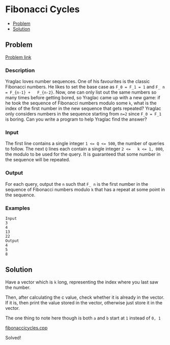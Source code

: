 # Fibonacci Cycles
- [Problem](#problem)
- [Solution](#fibonaccicycles.cpp)

## Problem
[Problem link](https://open.kattis.com/problems/fibonaccicycles)

### Description

Yraglac loves number sequences. One of his favourites is the   classic Fibonacci numbers. He likes to set the base case as   `F_0 = F_1 = 1` and   `F_ n = F_{n-1} +   F_{n-2}`.
Now, one can only list out the same numbers so many times   before getting bored, so Yraglac came up with a new game: if he   took the sequence of Fibonacci numbers modulo some `k`, what is the index of the first   number in the new sequence that gets repeated? Yraglac only   considers numbers in the sequence starting from `n=2` since `F_0 = F_1` is boring.
Can you write a program to help Yraglac find the answer?

### Input
The first line contains a single integer `1 <= Q <= 500`, the number of   queries to follow.
The next `Q` lines each   contain a single integer `2 <=   k <= 1, 000`, the modulo to be used for the query. It   is guaranteed that some number in the sequence will be   repeated.

### Output
For each query, output the `n` such that `F_ n` is the first number in the   sequence of Fibonacci numbers modulo `k` that has a repeat at some point in   the sequence.

### Examples
```
Input
3
4
13
22
Output
4
5
8
```


## Solution
Have a vector which is `k` long, representing the index where you last saw the number.

Then, after calculating the c value, check whether it is already in the vector. If it is, then print the value stored in the vector, otherwise just store it in the vector.

The one thing to note here though is both `a` and `b` start at `1` instead of `0, 1`

[fibonaccicycles.cpp](./fibonaccicycles.cpp)

Solved!